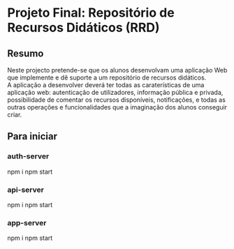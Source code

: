 # Projeto Final: Repositório de Recursos Didáticos (RRD)
## Resumo

Neste projecto pretende-se que os alunos desenvolvam uma aplicação Web que implemente e dê suporte a um
repositório de recursos didáticos.  
A aplicação a desenvolver deverá ter todas as caraterísticas de uma aplicação web: autenticação de utilizadores,
informação pública e privada, possibilidade de comentar os recursos disponíveis, notificações, e todas as outras
operações e funcionalidades que a imaginação dos alunos conseguir criar.  

## Para iniciar

### auth-server
npm i
npm start

### api-server
npm i
npm start

### app-server
npm i
npm start
